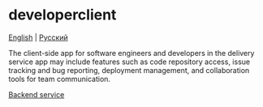 # developerclient

[English](developerclient.md) | [Русский](developerclient.ru.md)

The client-side app for software engineers and developers in the delivery service app may include features such as code repository access, issue tracking and bug reporting, deployment management, and collaboration tools for team communication.

[Backend service](../backend/developerbackend.md)
